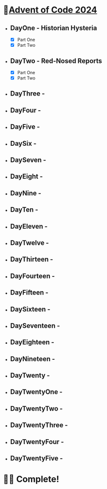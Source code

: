 # 🎄[Advent of Code 2024](https://adventofcode.com/2024) 

- ## DayOne - Historian Hysteria
  - [x] Part One
  - [x] Part Two
- ## DayTwo - Red-Nosed Reports
  - [x] Part One
  - [x] Part Two
- ## DayThree -
- ## DayFour -
- ## DayFive -
- ## DaySix -
- ## DaySeven -
- ## DayEight -
- ## DayNine -
- ## DayTen -
- ## DayEleven -
- ## DayTwelve -
- ## DayThirteen -
- ## DayFourteen -
- ## DayFifteen -
- ## DaySixteen -
- ## DaySeventeen -
- ## DayEighteen -
- ## DayNineteen -
- ## DayTwenty -
- ## DayTwentyOne -
- ## DayTwentyTwo -
- ## DayTwentyThree -
- ## DayTwentyFour -
- ## DayTwentyFive -

# 🎉🎄 Complete!
